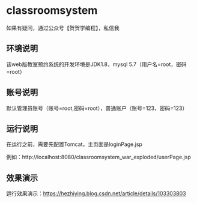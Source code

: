 # classroomsystem

如果有疑问，通过公众号【贺贺学编程】，私信我

## 环境说明

该web版教室预约系统的开发环境是JDK1.8，mysql 5.7（用户名=root，密码=root）

## 账号说明

默认管理员账号（账号=root,密码=root），普通账户（账号=123，密码=123）

## 运行说明

在运行之前，需要先配置Tomcat，主页面是loginPage.jsp

例如：http://localhost:8080/classroomsystem_war_exploded/userPage.jsp

## 效果演示

运行效果演示：https://hezhiying.blog.csdn.net/article/details/103303803
